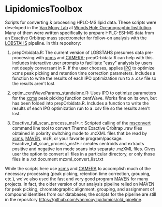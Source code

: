 # LipidomicsToolbox
Scripts for converting &amp; processing HPLC-MS lipid data. These scripts were developed in the [Van Mooy Lab](http://www.whoi.edu/page.do?pid=80356) at [Woods Hole Oceanographic Institution](http://www.whoi.edu/). Many of them were written specifically to prepare HPLC-ESI-MS data from an Exactive Orbitrap mass spectrometer for follow-on analysis with the [LOBSTAHS](http://github.com/vanmooylipidomics/LOBSTAHS) pipeline. In this repository:

1. prepOrbidata.R: The current version of LOBSTAHS presumes data pre-processing with [xcms](https://bioconductor.org/packages/release/bioc/html/xcms.html) and [CAMERA](https://bioconductor.org/packages/release/bioc/html/CAMERA.html); prepOrbidata.R can help with this. Includes interactive user prompts to facilitate "easy" analysis by users not deeply conversant in R. If the user chooses, applies [IPO](https://github.com/glibiseller/IPO) to optimize xcms peak picking and retention time correction parameters. Includes a function to write the results of each IPO optimization run to a .csv file so the results aren't lost.

2. optim_centWaveParams_standalone.R: Uses [IPO](https://github.com/glibiseller/IPO) to optimize parameters for the [xcms](https://bioconductor.org/packages/release/bioc/html/xcms.html) peak picking function centWave. Works fine on its own, but has been folded into prepOrbidata.R. Includes a function to write the results of each IPO optimization run to a .csv file so the results aren't lost.

3. Exactive_full_scan_process_ms1+.r: Scripted calling of the [msconvert](http://proteowizard.sourceforge.net/tools/msconvert.html) command line tool to convert Thermo Exactive Orbitrap .raw files obtained in polarity switching mode to .mzXML files that be read by [xcms](https://bioconductor.org/packages/release/bioc/html/xcms.html), [MAVEN](http://genomics-pubs.princeton.edu/mzroll/index.php), mzR, or your favorite program/package. Exactive_full_scan_process_ms1+.r creates centroids and extracts positive and negative ion mode scans into separate .mzXML files. Gives user the option to convert all files in a particular directory, or only those files in a .txt document mzxml_convert_list.txt

While the scripts here use [xcms](https://bioconductor.org/packages/release/bioc/html/xcms.html) and [CAMERA](https://bioconductor.org/packages/release/bioc/html/CAMERA.html) to accomplish much of the necessary processing (peak picking, retention time correction, grouping, etc.), we've also used the fast and very good program [MAVEN](http://genomics-pubs.princeton.edu/mzroll/index.php) for many projects. In fact, the older version of our analysis pipeline relied on MAVEN for peak picking, chromatographic alignment, grouping, and assignment of compound identities from our databases; the scripts for the pipeline are still in the repository https://github.com/vanmooylipidomics/old_pipeline.
